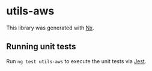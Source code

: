 # utils-aws

This library was generated with [Nx](https://nx.dev).

## Running unit tests

Run `ng test utils-aws` to execute the unit tests via [Jest](https://jestjs.io).
